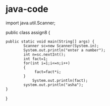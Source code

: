 # java-code
import java.util.Scanner;

public class assign8 {

	public static void main(String[] args) {
			Scanner sc=new Scanner(System.in);
			System.out.println("enter a number");
            int n=sc.nextInt();
            int fact=1;
            for(int i=1;i<=n;i++)
            {
            	 fact=fact*i;
            }
            	System.out.println(fact);
            system.out.println("asha");
	}

}
